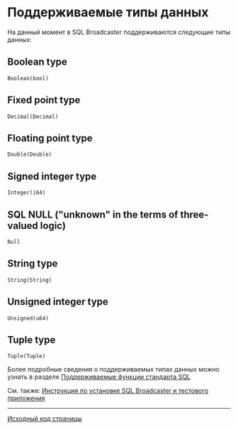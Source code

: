 # Поддерживаемые типы данных
На данный момент в SQL Broadcaster поддерживаются следующие типы данных:
## Boolean type
    Boolean(bool)
## Fixed point type
    Decimal(Decimal)
## Floating point type
    Double(Double)
## Signed integer type
    Integer(i64)
## SQL NULL ("unknown" in the terms of three-valued logic)
    Null
## String type
    String(String)
## Unsigned integer type
    Unsigned(u64)
## Tuple type
    Tuple(Tuple)

Более подробные сведения о поддерживаемых типах данных можно узнать в разделе [Поддерживаемые функции стандарта SQL](../sql_reference)

См. также: [Инструкция по установке SQL Broadcaster и тестового приложения](../sql_tutorial)

---
[Исходный код страницы](https://git.picodata.io/picodata/picodata/docs/-/blob/main/docs/sbroad/sql_datatypes.md)
